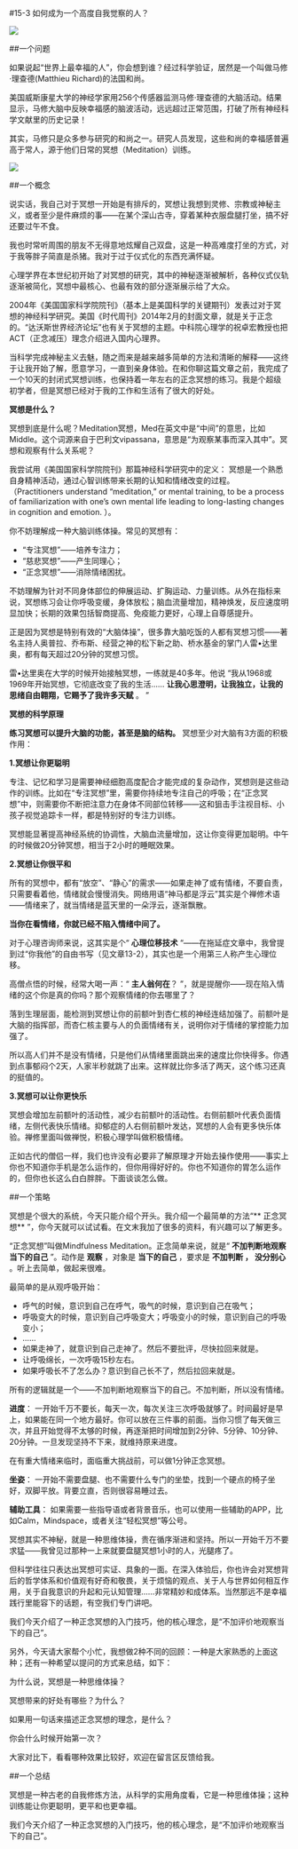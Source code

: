 #15-3 如何成为一个高度自我觉察的人？

![](./_image/img_1534.jpg)

##一个问题

如果说起“世界上最幸福的人”，你会想到谁？经过科学验证，居然是一个叫做马修·理查德(Matthieu Richard)的法国和尚。

美国威斯康星大学的神经学家用256个传感器监测马修·理查德的大脑活动。结果显示，马修大脑中反映幸福感的脑波活动，远远超过正常范围，打破了所有神经科学文献里的历史记录！

其实，马修只是众多参与研究的和尚之一。研究人员发现，这些和尚的幸福感普遍高于常人，源于他们日常的冥想（Meditation）训练。    

![](./_image/img_1535.jpg)

##一个概念

说实话，我自己对于冥想一开始是有排斥的，冥想让我想到灵修、宗教或神秘主义，或者至少是件麻烦的事——在某个深山古寺，穿着某种衣服盘腿打坐，搞不好还要过午不食。

我也时常听周围的朋友不无得意地炫耀自己双盘，这是一种高难度打坐的方式，对于我等胖子简直是杀猪。我对于过于仪式化的东西充满怀疑。

心理学界在本世纪初开始了对冥想的研究，其中的神秘逐渐被解析，各种仪式仪轨逐渐被简化，冥想中最核心、也最有效的部分逐渐展示给了大众。

2004年《美国国家科学院院刊》（基本上是美国科学的关键期刊）发表过对于冥想的神经科学研究。美国《时代周刊》2014年2月的封面文章，就是关于正念的。“达沃斯世界经济论坛”也有关于冥想的主题。中科院心理学的祝卓宏教授也把ACT（正念减压）理念介绍进入国内心理界。

当科学完成神秘主义去魅，随之而来是越来越多简单的方法和清晰的解释——这终于让我开始了解，愿意学习，一直到亲身体验。在和你聊这篇文章之前，我完成了一个10天的封闭式冥想训练，也保持着一年左右的正念冥想的练习。我是个超级初学者，但是冥想已经对于我的工作和生活有了很大的好处。    

**冥想是什么？**

冥想到底是什么呢？Meditation冥想，Med在英文中是“中间”的意思，比如Middle。这个词源来自于巴利文vipassana，意思是“为观察某事而深入其中”。冥想和观察有什么关系呢？

我尝试用《美国国家科学院院刊》那篇神经科学研究中的定义： 冥想是一个熟悉自身精神活动，通过心智训练带来长期的认知和情绪改变的过程。 （Practitioners understand “meditation,” or mental training, to be a process of familiarization with one’s own mental life leading to long-lasting changes in cognition and emotion. ）。

你不妨理解成一种大脑训练体操。常见的冥想有：
- “专注冥想”——培养专注力；
- “慈悲冥想”——产生同理心；
- “正念冥想”——消除情绪困扰。 

不妨理解为针对不同身体部位的伸展运动、扩胸运动、力量训练。从外在指标来说，冥想练习会让你呼吸变缓，身体放松；脑血流量增加，精神焕发，反应速度明显加快；长期的效果包括智商提高、免疫能力更好，心理上自尊感提升。

正是因为冥想是特别有效的“大脑体操”，很多靠大脑吃饭的人都有冥想习惯——著名主持人奥普拉、乔布斯、经营之神的松下新之助、桥水基金的掌门人雷•达里奥，都有每天超过20分钟的冥想习惯。

雷•达里奥在大学的时候开始接触冥想，一练就是40多年。他说 “我从1968或1969年开始冥想，它彻底改变了我的生活…… **让我心思澄明，让我独立，让我的思绪自由翱翔，它赐予了我许多天赋** 。 ”

**冥想的科学原理**

**练习冥想可以提升大脑的功能，甚至是脑的结构。** 冥想至少对大脑有3方面的积极作用：    

**1.冥想让你更聪明**

专注、记忆和学习是需要神经细胞高度配合才能完成的复杂动作，冥想则是这些动作的训练。比如在“专注冥想”里，需要你持续地专注自己的呼吸；在“正念冥想”中，则需要你不断把注意力在身体不同部位转移——这和狙击手注视目标、小孩子视觉追踪卡一样，都是特别好的专注力训练。

冥想能显著提高神经系统的协调性，大脑血流量增加，这让你变得更加聪明。中午的时候做20分钟冥想，相当于2小时的睡眠效果。

**2.冥想让你很平和**

所有的冥想中，都有“放空”、“静心”的需求——如果走神了或有情绪，不要自责，只需要看着他，情绪就会慢慢消失。网络用语“神马都是浮云”其实是个禅修术语——情绪来了，就当情绪是蓝天里的一朵浮云，逐渐飘散。

**当你在看情绪，你就已经不陷入情绪中间了。**

对于心理咨询师来说，这其实是个“ **心理位移技术** “——在拖延症文章中，我曾提到过“你我他”的自由书写（见文章13-2），其实也是一个用第三人称产生心理位移。

高僧点悟的时候，经常大喝一声：“ **主人翁何在**？ ”，就是提醒你——现在陷入情绪的这个你是真的你吗？那个观察情绪的你去哪里了？

落到生理层面，能检测到冥想让你的前额叶到杏仁核的神经连结加强了。前额叶是大脑的指挥部，而杏仁核主要与人的负面情绪有关，说明你对于情绪的掌控能力加强了。

所以高人们并不是没有情绪，只是他们从情绪里面跳出来的速度比你快得多。你遇到点事郁闷个2天，人家半秒就跳了出来。这样就比你多活了两天，这个练习还真的挺值的。

**3.冥想可以让你更快乐**

冥想会增加左前额叶的活动性，减少右前额叶的活动性。右侧前额叶代表负面情绪，左侧代表快乐情绪。抑郁症的人右侧前额叶发达，冥想的人会有更多快乐体验。禅修里面叫做禅悦，积极心理学叫做积极情绪。

正如古代的僧侣一样，我们也许没有必要非了解原理才开始去操作使用——事实上你也不知道你手机是怎么运作的，但你用得好好的。你也不知道你的胃怎么运作的，但你也长这么白白胖胖。下面谈谈怎么做。    

##一个策略

冥想是个很大的系统，今天只能介绍个开头。我介绍一个最简单的方法“** 正念冥想** ”，你今天就可以试试看。在文末我加了很多的资料，有兴趣可以了解更多。

“正念冥想”叫做Mindfulness Meditation。正念简单来说，就是“ **不加判断地观察当下的自己** ”。动作是 **观察** ，对象是 **当下的自己** ，要求是 **不加判断 ， 没分别心** 。听上去简单，做起来很难。

最简单的是从观呼吸开始：
- 呼气的时候，意识到自己在呼气，吸气的时候，意识到自己在吸气；
- 呼吸变大的时候，意识到自己呼吸变大；呼吸变小的时候，意识到自己的呼吸变小；
- ……
- 如果走神了，就意识到自己走神了。然后不要批评，尽快拉回来就是。
- 让呼吸绵长，一次呼吸15秒左右。
- 如果呼吸长不了怎么办？意识到自己长不了，然后拉回来就是。 

所有的逻辑就是一个——不加判断地观察当下的自己。不加判断，所以没有情绪。

**进度**： 一开始千万不要长，每天一次，每次关注三次呼吸就够了。时间最好是早上，如果能在同一个地方最好。你可以放在三件事的前面。当你习惯了每天做三次，并且开始觉得不太够的时候，再逐渐把时间增加到2分钟、5分钟、10分钟、20分钟。一旦发现坚持不下来，就维持原来进度。

在有重大情绪来临时，面临重大挑战前，可以做1分钟正念冥想。

**坐姿**： 一开始不需要盘腿、也不需要什么专门的坐垫，找到一个硬点的椅子坐好，双脚平放。背要立直，否则很容易睡过去。

**辅助工具**： 如果需要一些指导语或者背景音乐，也可以使用一些辅助的APP，比如Calm，Mindspace，或者关注“轻松冥想”等公号。

冥想其实不神秘，就是一种思维体操，贵在循序渐进和坚持。所以一开始千万不要求猛——我曾见过那种一上来就要盘腿冥想1小时的人，光腿疼了。

但科学往往只表达出冥想可实证、具象的一面。在深入体验后，你也许会对冥想背后的哲学体系和价值观有好奇和敬畏，关于烦恼的观点、关于人与世界如何相互作用，关于自我意识的升起和元认知管理……非常精妙和成体系。当然那远不是幸福践行里能容下的话题，有空我们专门讲吧。

我们今天介绍了一种正念冥想的入门技巧，他的核心理念，是“不加评价地观察当下的自己”。

另外，今天请大家帮个小忙，我想做2种不同的回顾：一种是大家熟悉的上面这种；还有一种希望以提问的方式来总结，如下：

为什么说，冥想是一种思维体操？

冥想带来的好处有哪些？为什么？

如果用一句话来描述正念冥想的理念，是什么？

你会什么时候开始第一次？

大家对比下，看看哪种效果比较好，欢迎在留言区反馈给我。    

##一个总结

冥想是一种古老的自我修炼方法，从科学的实用角度看，它是一种思维体操；这种训练能让你更聪明，更平和也更幸福。

我们今天介绍了一种正念冥想的入门技巧，他的核心理念，是“不加评价地观察当下的自己”。